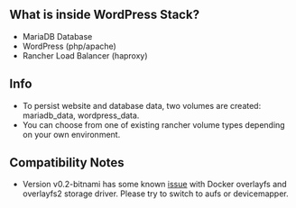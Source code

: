 ## What is inside WordPress Stack?
* MariaDB Database
* WordPress (php/apache)
* Rancher Load Balancer (haproxy)

## Info
* To persist website and database data, two volumes are created: mariadb_data, wordpress_data.
* You can choose from one of existing rancher volume types depending on your own environment.

## Compatibility Notes

* Version v0.2-bitnami has some known [issue](https://github.com/bitnami/bitnami-docker-testlink/issues/17#issuecomment-261783035) with Docker overlayfs and overlayfs2 storage driver. Please try to switch to aufs or devicemapper.